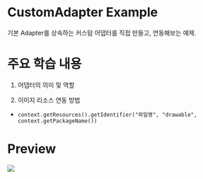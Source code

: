 # CustomAdapter Example

기본 Adapter를 상속하는 커스텀 어댑터를 직접 만들고, 연동해보는 예제.

# 주요 학습 내용

1. 어댑터의 의미 및 역할

2. 이미지 리소스 연동 방법

  - `context.getResources().getIdentifier("파일명", "drawable", context.getPackageName())`

# Preview

![](https://github.com/danggai/Kotlin-Android-Examples/blob/master/CustomAdapterExample/preview.gif?raw=true)
